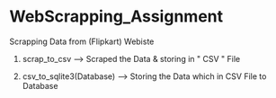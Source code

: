# WebScrapping_Assignment
Scrapping Data from (Flipkart) Webiste

1. scrap_to_csv --> Scraped the Data & storing in " CSV " File

2. csv_to_sqlite3(Database) --> Storing the Data which in CSV File to Database
